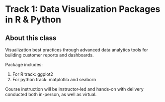 # Track 1: Data Visualization Packages in R & Python

## About this class
Visualization best practices through advanced data analytics tools for building customer reports and dashboards. 

Package includes:

  1. For R track: ggplot2
  2. For python track: matplotlib and seaborn


Course instruction will be instructor-led and hands-on with delivery conducted both in-person, as well as virtual.


